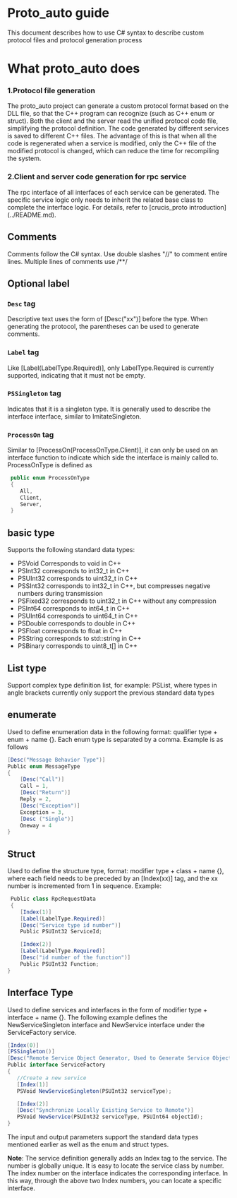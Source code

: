 
# Proto_auto guide

This document describes how to use C# syntax to describe custom protocol files and protocol generation process
# What proto_auto does

###  1.Protocol file generation

The proto_auto project can generate a custom protocol format based on the DLL file, so that the C++ program can recognize (such as C++ enum or struct). Both the client and the server read the unified protocol code file, simplifying the protocol definition. The code generated by different services is saved to different C++ files.
The advantage of this is that when all the code is regenerated when a service is modified, only the C++ file of the modified protocol is changed, which can reduce the time for recompiling the system.

###  2.Client and server code generation for rpc service
The rpc interface of all interfaces of each service can be generated. The specific service logic only needs to inherit the related base class to complete the interface logic. For details, refer to [crucis_proto introduction] (../README.md).

## Comments

Comments follow the C# syntax. Use double slashes "//" to comment entire lines. Multiple lines of comments use /**/


## Optional label

### `Desc` tag
Descriptive text uses the form of [Desc("xx")] before the type. When generating the protocol, the parentheses can be used to generate comments.
### `Label` tag
Like [Label(LabelType.Required)], only LabelType.Required is currently supported, indicating that it must not be empty.
### `PSSingleton` tag
Indicates that it is a singleton type. It is generally used to describe the interface interface, similar to ImitateSingleton.
### `ProcessOn` tag
Similar to [ProcessOn(ProcessOnType.Client)], it can only be used on an interface function to indicate which side the interface is mainly called to. ProcessOnType is defined as
```csharp
 public enum ProcessOnType
 {
    All,
    Client,
    Server,
 } 
```  
  
## basic type

Supports the following standard data types:
* PSVoid Corresponds to void in C++
* PSInt32 corresponds to int32_t in C++
* PSUInt32 corresponds to uint32_t in C++
* PSSInt32 corresponds to int32_t in C++, but compresses negative numbers during transmission
* PSFixed32 corresponds to uint32_t in C++ without any compression
* PSInt64 corresponds to int64_t in C++
* PSUInt64 corresponds to uint64_t in C++
* PSDouble corresponds to double in C++
* PSFloat corresponds to float in C++
* PSString corresponds to std::string in C++
* PSBinary corresponds to uint8_t[] in C++

## List type

Support complex type definition list, for example: PSList, where types in angle brackets currently only support the previous standard data types

## enumerate

Used to define enumeration data in the following format: qualifier type + enum + name {}. Each enum type is separated by a comma. Example is as follows
```csharp
[Desc("Message Behavior Type")]
Public enum MessageType
{
    [Desc("Call")]
    Call = 1,
    [Desc("Return")]
    Reply = 2,
    [Desc("Exception")]
    Exception = 3,
    [Desc ("Single")]
    Oneway = 4
}
```
## Struct

Used to define the structure type, format: modifier type + class + name {}, where each field needs to be preceded by an [Index(xx)] tag, and the xx number is incremented from 1 in sequence. Example:
```csharp
 Public class RpcRequestData
 {
    [Index(1)]
    [Label(LabelType.Required)]
    [Desc("Service type id number")]
    Public PSUInt32 ServiceId;

    [Index(2)]
    [Label(LabelType.Required)]
    [Desc("id number of the function")]
    Public PSUInt32 Function;
}
```

## Interface Type

Used to define services and interfaces in the form of modifier type + interface + name {}. The following example defines the NewServiceSingleton interface and NewService interface under the ServiceFactory service.
```csharp
[Index(0)]
[PSSingleton()]
[Desc("Remote Service Object Generator, Used to Generate Service Objects Remotely")]
Public interface ServiceFactory
{
   //Create a new service
   [Index(1)]
   PSVoid NewServiceSingleton(PSUInt32 serviceType);

   [Index(2)]
   [Desc("Synchronize Locally Existing Service to Remote")]
   PSVoid NewService(PSUInt32 serviceType, PSUInt64 objectId);
}
```
The input and output parameters support the standard data types mentioned earlier as well as the enum and struct types.

**Note**: The service definition generally adds an Index tag to the service. The number is globally unique. It is easy to locate the service class by number. The index number on the interface indicates the corresponding interface. In this way, through the above two Index numbers, you can locate a specific interface. 
